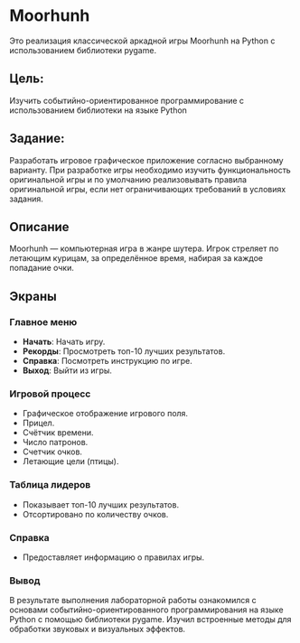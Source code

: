 # Moorhunh

Это реализация классической аркадной игры Moorhunh на Python с использованием библиотеки pygame. 

## Цель:
Изучить событийно-ориентированное программирование с использованием библиотеки на языке Python

## Задание:
Разработать игровое графическое приложение согласно выбранному варианту. При разработке игры необходимо изучить функциональность оригинальной игры и по умолчанию реализовывать правила оригинальной игры, если нет ограничивающих требований в условиях задания.


## Описание

Moorhunh — компьютерная игра в жанре шутера. Игрок стреляет по летающим курицам, за определённое время, набирая за каждое попадание очки.
## Экраны

### Главное меню


- **Начать**: Начать игру.
- **Рекорды**: Просмотреть топ-10 лучших результатов.
- **Справка**: Посмотреть инструкцию по игре.
- **Выход**: Выйти из игры.

### Игровой процесс


- Графическое отображение игрового поля.
- Прицел.
- Счётчик времени.
- Число патронов.
- Счетчик очков.
- Летающие цели (птицы).

### Таблица лидеров


- Показывает топ-10 лучших результатов.
- Отсортировано по количеству очков.

### Справка


- Предоставляет информацию о правилах игры.

### Вывод
В результате выполнения лабораторной работы ознакомился с основами событийно-ориентированного программирования на языке Python с помощью библиотеки pygame. Изучил встроенные методы для обработки звуковых и визуальных эффектов.
